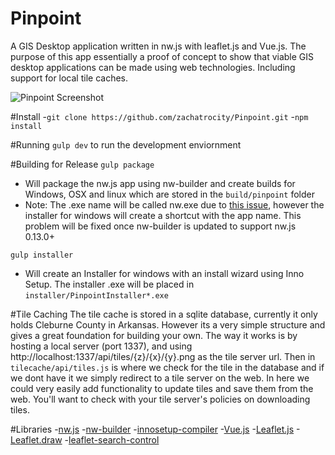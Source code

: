 # Pinpoint
A GIS Desktop application written in nw.js with leaflet.js and Vue.js. The purpose of this app essentially a proof of concept to show that
 viable GIS desktop applications can be made using web technologies. Including support for local tile caches.

![Pinpoint Screenshot](https://raw.githubusercontent.com/zachatrocity/Pinpoint/master/screenshot.png "Pinpoint Screenshot")

#Install
-`git clone https://github.com/zachatrocity/Pinpoint.git`
-`npm install`

#Running
`gulp dev` to run the development enviornment

#Building for Release
`gulp package` 
 - Will package the nw.js app using nw-builder and create builds for Windows, OSX and linux which are stored in the `build/pinpoint` folder
 - Note: The .exe name will be called nw.exe due to [this issue](https://github.com/nwjs/nw.js/issues/199), however the installer for windows will create a shortcut with the app name. This problem will be fixed once nw-builder is updated to support nw.js 0.13.0+

`gulp installer` 
 - Will create an Installer for windows with an install wizard using Inno Setup. The installer .exe will be placed in `installer/PinpointInstaller*.exe`

#Tile Caching
The tile cache is stored in a sqlite database, currently it only holds Cleburne County in Arkansas. However its a very simple structure and gives a great foundation 
for building your own. The way it works is by hosting a local server (port 1337), and using http://localhost:1337/api/tiles/{z}/{x}/{y}.png as the tile server url. 
Then in `tilecache/api/tiles.js` is where we check for the tile in the database and if we dont have it we simply redirect to a tile server on the web. In here we 
could very easily add functionality to update tiles and save them from the web. You'll want to check with your tile server's policies on downloading tiles.

#Libraries
-[nw.js](http://nwjs.io/)
-[nw-builder](https://github.com/nwjs/nw-builder)
-[innosetup-compiler](https://github.com/felicienfrancois/node-innosetup-compiler)
-[Vue.js](https://vuejs.org/)
-[Leaflet.js](http://leafletjs.com/)
-[Leaflet.draw](https://github.com/Leaflet/Leaflet.draw)
-[leaflet-search-control](https://github.com/zachatrocity/leaflet-search-control)


